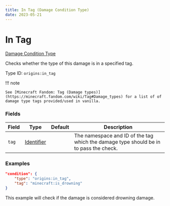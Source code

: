 ```yaml
---
title: In Tag (Damage Condition Type)
date: 2023-05-21
---
```


# In Tag

[Damage Condition Type](../damage_condition_types.md)

Checks whether the type of this damage is in a specified tag.

Type ID: `origins:in_tag`


!!! note

    See [Minecraft Fandom: Tag (Damage types)](https://minecraft.fandom.com/wiki/Tag#Damage_types) for a list of of damage type tags provided/used in vanilla.


### Fields

Field | Type | Default | Description
------|------|---------|------------
`tag` | [Identifier](../data_types/identifier.md) | | The namespace and ID of the tag which the damage type should be in to pass the check.


### Examples

```json
"condition": {
    "type": "origins:in_tag",
    "tag": "minecraft:is_drowning"
}
```

This example will check if the damage is considered drowning damage.
